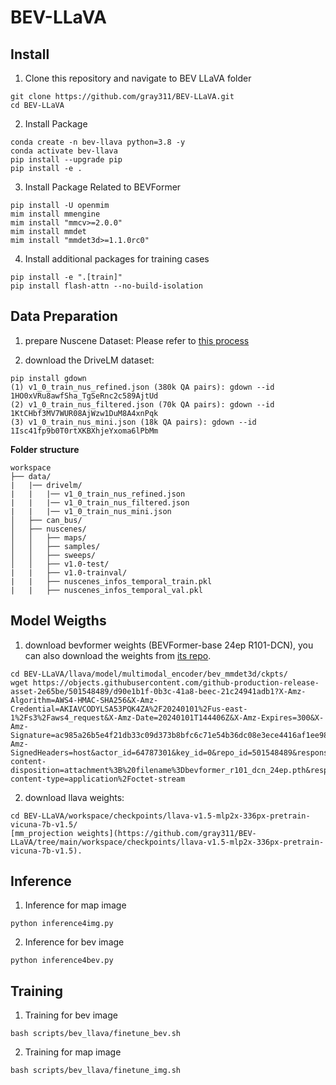 # BEV-LLaVA


## Install

1. Clone this repository and navigate to BEV LLaVA folder

```
git clone https://github.com/gray311/BEV-LLaVA.git
cd BEV-LLaVA
```

2. Install Package
```
conda create -n bev-llava python=3.8 -y
conda activate bev-llava
pip install --upgrade pip
pip install -e .
```

3. Install Package Related to BEVFormer
```
pip install -U openmim
mim install mmengine
mim install "mmcv>=2.0.0"
mim install mmdet
mim install "mmdet3d>=1.1.0rc0"
```

4. Install additional packages for training cases
```
pip install -e ".[train]"
pip install flash-attn --no-build-isolation
```

## Data Preparation
1. prepare Nuscene Dataset: Please refer to [this process](https://github.com/fundamentalvision/BEVFormer/blob/master/docs/prepare_dataset.md)


2. download the DriveLM dataset:
```
pip install gdown
(1) v1_0_train_nus_refined.json (380k QA pairs): gdown --id 1HO0xVRu8awfSha_TgSeRnc2c589AjtUd
(2) v1_0_train_nus_filtered.json (70k QA pairs): gdown --id 1KtCHbf3MV7WUR08AjWzw1DuM8A4xnPqk
(3) v1_0_train_nus_mini.json (18k QA pairs): gdown --id 1Isc41fp9b0T0rtXKBXhjeYxoma6lPbMm
```


**Folder structure**
```
workspace
├── data/
|   |── drivelm/
|   |   |── v1_0_train_nus_refined.json
|   |   |── v1_0_train_nus_filtered.json
|   |   |── v1_0_train_nus_mini.json
│   ├── can_bus/
│   ├── nuscenes/
│   │   ├── maps/
│   │   ├── samples/
│   │   ├── sweeps/
│   │   ├── v1.0-test/
|   |   ├── v1.0-trainval/
|   |   ├── nuscenes_infos_temporal_train.pkl
|   |   ├── nuscenes_infos_temporal_val.pkl
```

## Model Weigths

1. download bevformer weights  (BEVFormer-base 24ep R101-DCN), you can also download the weights from [its repo](https://github.com/fundamentalvision/BEVFormer?tab=readme-ov-file).
```
cd BEV-LLaVA/llava/model/multimodal_encoder/bev_mmdet3d/ckpts/
wget https://objects.githubusercontent.com/github-production-release-asset-2e65be/501548489/d90e1b1f-0b3c-41a8-beec-21c24941adb1?X-Amz-Algorithm=AWS4-HMAC-SHA256&X-Amz-Credential=AKIAVCODYLSA53PQK4ZA%2F20240101%2Fus-east-1%2Fs3%2Faws4_request&X-Amz-Date=20240101T144406Z&X-Amz-Expires=300&X-Amz-Signature=ac985a26b5e4f21db33c09d373b8bfc6c71e54b36dc08e3ece4416af1ee98233&X-Amz-SignedHeaders=host&actor_id=64787301&key_id=0&repo_id=501548489&response-content-disposition=attachment%3B%20filename%3Dbevformer_r101_dcn_24ep.pth&response-content-type=application%2Foctet-stream
```

2. download llava weights:
```
cd BEV-LLaVA/workspace/checkpoints/llava-v1.5-mlp2x-336px-pretrain-vicuna-7b-v1.5/
[mm_projection weights](https://github.com/gray311/BEV-LLaVA/tree/main/workspace/checkpoints/llava-v1.5-mlp2x-336px-pretrain-vicuna-7b-v1.5).
```

## Inference

1. Inference for map image
```
python inference4img.py
```

2. Inference for bev image
```
python inference4bev.py
```

## Training

1. Training for bev image
```
bash scripts/bev_llava/finetune_bev.sh
```

2. Training for map image
```
bash scripts/bev_llava/finetune_img.sh
```

